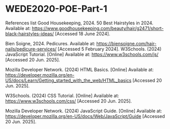 # WEDE2020-POE-Part-1

References list
Good Housekeeping, 2024. 50 Best Hairstyles in 2024. Available at: https://www.goodhousekeeping.com/beauty/hair/g2471/short-black-hairstyles-ideas/  [Accessed 18 June 2024]. 

Bien Soigne, 2024. Pedicures. Available at: https://biensoigne.com/hair-nails/pedicure-services/   [Accessed 5 February 2024]. 
W3Schools. (2024) JavaScript Tutorial. [Online] Available at: https://www.w3schools.com/js/ [Accessed 20 Jun. 2025].

Mozilla Developer Network. (2024) HTML Basics. [Online] Available at: https://developer.mozilla.org/en-US/docs/Learn/Getting_started_with_the_web/HTML_basics [Accessed 20 Jun. 2025].

W3Schools. (2024) CSS Tutorial. [Online] Available at: https://www.w3schools.com/css/ [Accessed 20 Jun. 2025].

Mozilla Developer Network. (2024) JavaScript Guide. [Online] Available at: https://developer.mozilla.org/en-US/docs/Web/JavaScript/Guide [Accessed 20 Jun. 2025].
